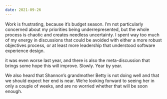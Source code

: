 ```yaml
---
date: 2021-09-26
---
```


Work is frustrating, because it’s budget season. I’m not particularly concerned about my priorities being underrepresented, but the whole process is chaotic and creates needless uncertainty. I spent way too much of my energy in discussions that could be avoided with either a more robust objectives process, or at least more leadership that understood software experience design.

it was even worse last year, and there is also the meta-discussion that brings some hope this will improve. Slowly. Year by year.

We also heard that Shannon’s grandmother Betty is not doing well and that we should expect her end is near. We’re looking forward to seeing her in only a couple of weeks, and are no worried whether that will be soon enough.

